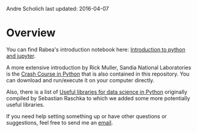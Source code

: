 Andre Scholich
last updated: 2016-04-07
<style type=”text/css”>p span.displaynone { display:none; }</style>

# Overview

You can find Rabea's introduction notebook here: [Introduction to python and jupyter](http://nbviewer.jupyter.org/github/scholich/python-overview/blob/master/Python_introduction.ipynb).

A more extensive introduction by Rick Muller, Sandia National Laboratories is the [Crash Course in Python](http://nbviewer.jupyter.org/github/scholich/python-overview/blob/master/Crash_course_v0.6.ipynb)
that is also contained in this repository. You can download and run/execute it on your computer directly.

Also, there is a list of [Useful libraries for data science in Python](python_data_libraries.md) originally compiled by Sebastian Raschka to which we added some more potentially useful libraries.

If you need help setting something up or have other questions or suggestions, feel free to send me an [email](mailto:scholich@pks.mpg.de).